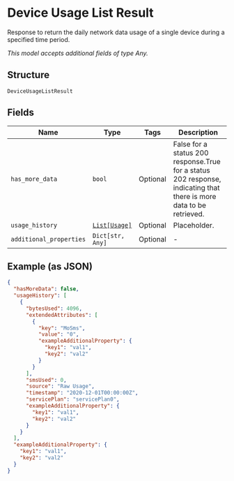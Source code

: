 
# Device Usage List Result

Response to return the daily network data usage of a single device during a specified time period.

*This model accepts additional fields of type Any.*

## Structure

`DeviceUsageListResult`

## Fields

| Name | Type | Tags | Description |
|  --- | --- | --- | --- |
| `has_more_data` | `bool` | Optional | False for a status 200 response.True for a status 202 response, indicating that there is more data to be retrieved. |
| `usage_history` | [`List[Usage]`](../../doc/models/usage.md) | Optional | Placeholder. |
| `additional_properties` | `Dict[str, Any]` | Optional | - |

## Example (as JSON)

```json
{
  "hasMoreData": false,
  "usageHistory": [
    {
      "bytesUsed": 4096,
      "extendedAttributes": [
        {
          "key": "MoSms",
          "value": "0",
          "exampleAdditionalProperty": {
            "key1": "val1",
            "key2": "val2"
          }
        }
      ],
      "smsUsed": 0,
      "source": "Raw Usage",
      "timestamp": "2020-12-01T00:00:00Z",
      "servicePlan": "servicePlan0",
      "exampleAdditionalProperty": {
        "key1": "val1",
        "key2": "val2"
      }
    }
  ],
  "exampleAdditionalProperty": {
    "key1": "val1",
    "key2": "val2"
  }
}
```

